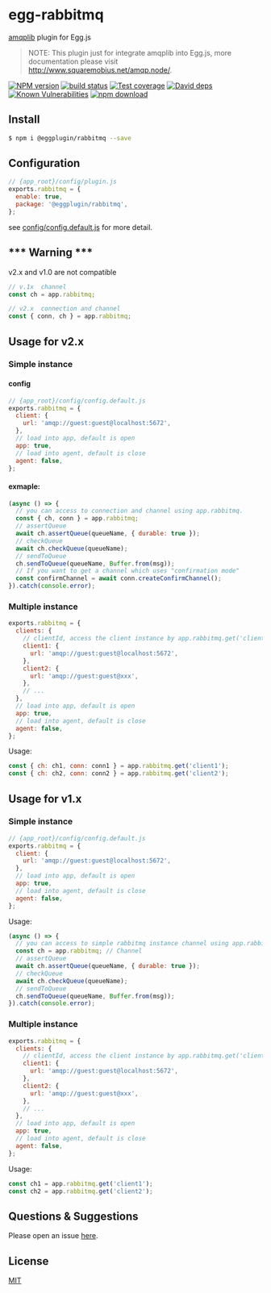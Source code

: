 # egg-rabbitmq

[amqplib](https://github.com/squaremo/amqp.node) plugin for Egg.js

> NOTE: This plugin just for integrate amqplib into Egg.js, more documentation please visit http://www.squaremobius.net/amqp.node/.

[![NPM version][npm-image]][npm-url]
[![build status][travis-image]][travis-url]
[![Test coverage][codecov-image]][codecov-url]
[![David deps][david-image]][david-url]
[![Known Vulnerabilities][snyk-image]][snyk-url]
[![npm download][download-image]][download-url]

[npm-image]: https://img.shields.io/npm/v/@eggplugin/rabbitmq.svg?style=flat-square
[npm-url]: https://npmjs.org/package/@eggplugin/rabbitmq
[travis-image]: https://img.shields.io/travis/eggjs/@eggplugin/rabbitmq.svg?style=flat-square
[travis-url]: https://travis-ci.org/eggjs/@eggplugin/rabbitmq
[codecov-image]: https://img.shields.io/codecov/c/github/eggjs/@eggplugin/rabbitmq.svg?style=flat-square
[codecov-url]: https://codecov.io/github/eggjs/@eggplugin/rabbitmq?branch=master
[david-image]: https://img.shields.io/david/eggjs/@eggplugin/rabbitmq.svg?style=flat-square
[david-url]: https://david-dm.org/eggjs/@eggplugin/rabbitmq
[snyk-image]: https://snyk.io/test/npm/@eggplugin/rabbitmq/badge.svg?style=flat-square
[snyk-url]: https://snyk.io/test/npm/@eggplugin/rabbitmq
[download-image]: https://img.shields.io/npm/dm/@eggplugin/rabbitmq.svg?style=flat-square
[download-url]: https://npmjs.org/package/@eggplugin/rabbitmq

## Install

```bash
$ npm i @eggplugin/rabbitmq --save
```

## Configuration

```js
// {app_root}/config/plugin.js
exports.rabbitmq = {
  enable: true,
  package: '@eggplugin/rabbitmq',
};
```
see [config/config.default.js](config/config.default.js) for more detail.

## *** Warning *** 
v2.x and v1.0 are not compatible
```js
// v.1x  channel
const ch = app.rabbitmq;

// v2.x  connection and channel 
const { conn, ch } = app.rabbitmq;
```


## Usage for v2.x

### Simple instance  

#### config
```js
// {app_root}/config/config.default.js
exports.rabbitmq = {
  client: {
    url: 'amqp://guest:guest@localhost:5672',  
  },
  // load into app, default is open
  app: true,
  // load into agent, default is close
  agent: false,
};
```

#### exmaple:
```js
(async () => {
  // you can access to connection and channel using app.rabbitmq.
  const { ch, conn } = app.rabbitmq;
  // assertQueue
  await ch.assertQueue(queueName, { durable: true });
  // checkQueue
  await ch.checkQueue(queueName);
  // sendToQueue
  ch.sendToQueue(queueName, Buffer.from(msg));
  // If you want to get a channel which uses "confirmation mode"
  const confirmChannel = await conn.createConfirmChannel();
}).catch(console.error);
```

### Multiple instance

```js
exports.rabbitmq = {
  clients: {
    // clientId, access the client instance by app.rabbitmq.get('clientId')
    client1: {
      url: 'amqp://guest:guest@localhost:5672',  
    },
    client2: {
      url: 'amqp://guest:guest@xxx',  
    },
    // ...
  },
  // load into app, default is open
  app: true,
  // load into agent, default is close
  agent: false,
};
```

Usage:

```js
const { ch: ch1, conn: conn1 } = app.rabbitmq.get('client1'); 
const { ch: ch2, conn: conn2 } = app.rabbitmq.get('client2'); 
```

## Usage for v1.x

### Simple instance

```js
// {app_root}/config/config.default.js
exports.rabbitmq = {
  client: {
    url: 'amqp://guest:guest@localhost:5672',  
  },
  // load into app, default is open
  app: true,
  // load into agent, default is close
  agent: false,
};
```

Usage:

```js
(async () => {
  // you can access to simple rabbitmq instance channel using app.rabbitmq.
  const ch = app.rabbitmq; // Channel
  // assertQueue
  await ch.assertQueue(queueName, { durable: true });
  // checkQueue
  await ch.checkQueue(queueName);
  // sendToQueue
  ch.sendToQueue(queueName, Buffer.from(msg));
}).catch(console.error);
```

### Multiple instance

```js
exports.rabbitmq = {
  clients: {
    // clientId, access the client instance by app.rabbitmq.get('clientId')
    client1: {
      url: 'amqp://guest:guest@localhost:5672',  
    },
    client2: {
      url: 'amqp://guest:guest@xxx',  
    },
    // ...
  },
  // load into app, default is open
  app: true,
  // load into agent, default is close
  agent: false,
};
```

Usage:

```js
const ch1 = app.rabbitmq.get('client1'); 
const ch2 = app.rabbitmq.get('client2'); 
```

## Questions & Suggestions

Please open an issue [here](https://github.com/eggjs/egg/issues).

## License

[MIT](LICENSE)